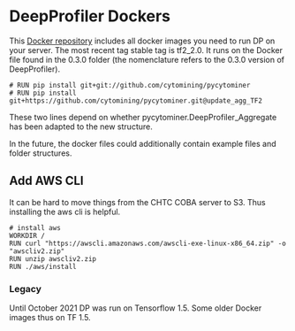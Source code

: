 # DeepProfiler Dockers

This [Docker repository](https://hub.docker.com/repository/docker/michaelbornholdt/deep_profiler) includes all docker images you need to run DP on your server.
The most recent tag stable tag is tf2_2.0. 
It runs on the Docker file found in the 0.3.0 folder (the nomenclature refers to the 0.3.0 version of DeepProfiler).

```commandline
# RUN pip install git+git://github.com/cytomining/pycytominer
# RUN pip install git+https://github.com/cytomining/pycytominer.git@update_agg_TF2
```
These two lines depend on whether pycytominer.DeepProfiler_Aggregate has been adapted to the new structure.

In the future, the docker files could additionally contain example files and folder structures.

## Add AWS CLI 
It can be hard to move things from the CHTC COBA server to S3. 
Thus installing the aws cli is helpful. 
```commandline
# install aws
WORKDIR /
RUN curl "https://awscli.amazonaws.com/awscli-exe-linux-x86_64.zip" -o "awscliv2.zip"
RUN unzip awscliv2.zip
RUN ./aws/install
```

### Legacy 

Until October 2021 DP was run on Tensorflow 1.5. 
Some older Docker images thus on TF 1.5. 